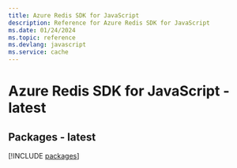```yaml
---
title: Azure Redis SDK for JavaScript
description: Reference for Azure Redis SDK for JavaScript
ms.date: 01/24/2024
ms.topic: reference
ms.devlang: javascript
ms.service: cache
---
```

# Azure Redis SDK for JavaScript - latest
## Packages - latest
[!INCLUDE [packages](redis-index.md)]
